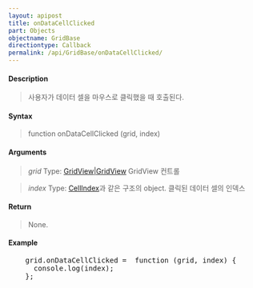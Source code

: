 ```yaml
---
layout: apipost
title: onDataCellClicked
part: Objects
objectname: GridBase
directiontype: Callback
permalink: /api/GridBase/onDataCellClicked/
---
```



#### Description

> 사용자가 데이터 셀을 마우스로 클릭했을 때 호출된다. 

#### Syntax

> function onDataCellClicked (grid, index)

#### Arguments

> *grid*
> Type: [GridView|GridView](/api/GridBase/)
> GridView 컨트롤

> *index*
> Type: [CellIndex](/api/GridBase/)과 같은 구조의 object.
> 클릭된 데이터 셀의 인덱스

#### Return

> None.

#### Example

<pre class="prettyprint">
    grid.onDataCellClicked =  function (grid, index) {
      console.log(index);
    };
</pre>

